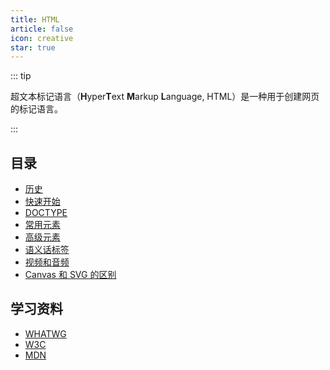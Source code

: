 ```yaml
---
title: HTML
article: false
icon: creative
star: true
---
```


::: tip

超文本标记语言（**H**yper**T**ext **M**arkup **L**anguage, HTML）是一种用于创建网页的标记语言。

:::

## 目录

- [历史](001-html-history.md)
- [快速开始](002-quick-start.md)
- [DOCTYPE](003-doctype.md)
- [常用元素](004-common-element.md)
- [高级元素](005-advanced-element.md)
- [语义话标签](006-semantically-meaningful-tags.md)
- [视频和音频](007-media-tag.md)
- [Canvas 和 SVG 的区别](008-canvas-svg.md)

## 学习资料

- [WHATWG](https://html.spec.whatwg.org)
- [W3C](https://www.w3.org/)
- [MDN](https://developer.mozilla.org/zh-CN/docs/learn/HTML)
